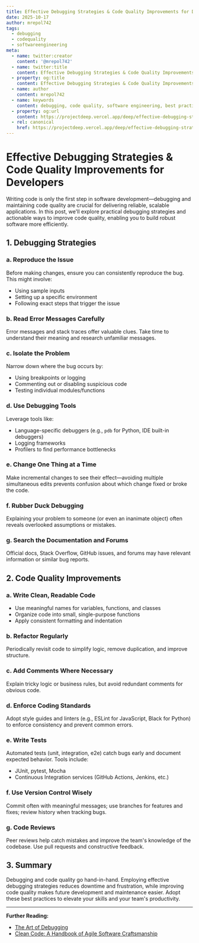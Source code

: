 ```yaml
---
title: Effective Debugging Strategies & Code Quality Improvements for Developers
date: 2025-10-17
author: mrepol742
tags:
  - debugging
  - codequality
  - softwareengineering
meta:
  - name: twitter:creator
    content: '@mrepol742'
  - name: twitter:title
    content: Effective Debugging Strategies & Code Quality Improvements for Developers
  - property: og:title
    content: Effective Debugging Strategies & Code Quality Improvements for Developers
  - name: author
    content: mrepol742
  - name: keywords
    content: debugging, code quality, software engineering, best practices, programming
  - property: og:url
    content: https://projectdeep.vercel.app/deep/effective-debugging-strategies--code-quality-improvements-for-developers/
  - rel: canonical
    href: https://projectdeep.vercel.app/deep/effective-debugging-strategies--code-quality-improvements-for-developers/
---
```


# Effective Debugging Strategies & Code Quality Improvements for Developers

Writing code is only the first step in software development—debugging and maintaining code quality are crucial for delivering reliable, scalable applications. In this post, we'll explore practical debugging strategies and actionable ways to improve code quality, enabling you to build robust software more efficiently.

## 1. Debugging Strategies

### a. Reproduce the Issue
Before making changes, ensure you can consistently reproduce the bug. This might involve:
- Using sample inputs
- Setting up a specific environment
- Following exact steps that trigger the issue

### b. Read Error Messages Carefully
Error messages and stack traces offer valuable clues. Take time to understand their meaning and research unfamiliar messages.

### c. Isolate the Problem
Narrow down where the bug occurs by:
- Using breakpoints or logging
- Commenting out or disabling suspicious code
- Testing individual modules/functions

### d. Use Debugging Tools
Leverage tools like:
- Language-specific debuggers (e.g., `pdb` for Python, IDE built-in debuggers)
- Logging frameworks
- Profilers to find performance bottlenecks

### e. Change One Thing at a Time
Make incremental changes to see their effect—avoiding multiple simultaneous edits prevents confusion about which change fixed or broke the code.

### f. Rubber Duck Debugging
Explaining your problem to someone (or even an inanimate object) often reveals overlooked assumptions or mistakes.

### g. Search the Documentation and Forums
Official docs, Stack Overflow, GitHub issues, and forums may have relevant information or similar bug reports.

## 2. Code Quality Improvements

### a. Write Clean, Readable Code
- Use meaningful names for variables, functions, and classes
- Organize code into small, single-purpose functions
- Apply consistent formatting and indentation

### b. Refactor Regularly
Periodically revisit code to simplify logic, remove duplication, and improve structure.

### c. Add Comments Where Necessary
Explain tricky logic or business rules, but avoid redundant comments for obvious code.

### d. Enforce Coding Standards
Adopt style guides and linters (e.g., ESLint for JavaScript, Black for Python) to enforce consistency and prevent common errors.

### e. Write Tests
Automated tests (unit, integration, e2e) catch bugs early and document expected behavior. Tools include:
- JUnit, pytest, Mocha
- Continuous Integration services (GitHub Actions, Jenkins, etc.)

### f. Use Version Control Wisely
Commit often with meaningful messages; use branches for features and fixes; review history when tracking bugs.

### g. Code Reviews
Peer reviews help catch mistakes and improve the team's knowledge of the codebase. Use pull requests and constructive feedback.

## 3. Summary

Debugging and code quality go hand-in-hand. Employing effective debugging strategies reduces downtime and frustration, while improving code quality makes future development and maintenance easier. Adopt these best practices to elevate your skills and your team's productivity.

---

**Further Reading:**
- [The Art of Debugging](https://www.debuggingbook.org/)
- [Clean Code: A Handbook of Agile Software Craftsmanship](https://www.oreilly.com/library/view/clean-code/9780136083238/)
